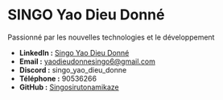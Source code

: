# SINGO Yao Dieu Donné

Passionné par les nouvelles technologies et le développement

- **LinkedIn :** [Singo Yao Dieu Donné](https://www.linkedin.com/in/singo-yao-dieu-donne)
- **Email :** <yaodieudonnesingo6@gmail.com>
- **Discord :** singo_yao_dieu_donne
- **Téléphone :** 90536266
- **GitHub :** [Singosirutonamikaze](https://github.com/Singosirutonamikaze/)
